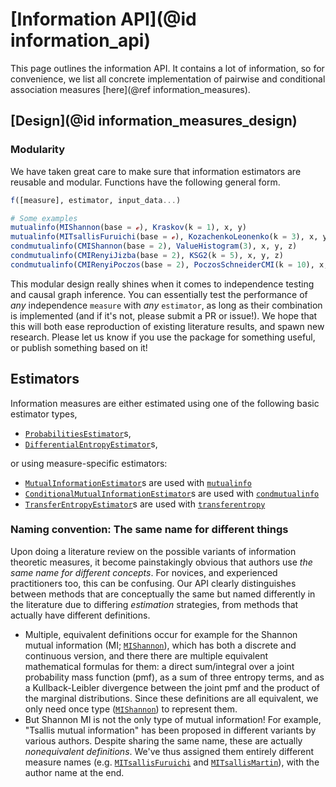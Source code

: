# [Information API](@id information_api)

This page outlines the information API. It contains a lot of information, so for
convenience, we list all concrete implementation of pairwise and conditional
association measures [here](@ref information_measures).

## [Design](@id information_measures_design)

### Modularity

We have taken great care to make sure that information estimators are reusable and modular.
Functions have the following general form.

```julia
f([measure], estimator, input_data...)

# Some examples
mutualinfo(MIShannon(base = ℯ), Kraskov(k = 1), x, y)
mutualinfo(MITsallisFuruichi(base = ℯ), KozachenkoLeonenko(k = 3), x, y)
condmutualinfo(CMIShannon(base = 2), ValueHistogram(3), x, y, z)
condmutualinfo(CMIRenyiJizba(base = 2), KSG2(k = 5), x, y, z)
condmutualinfo(CMIRenyiPoczos(base = 2), PoczosSchneiderCMI(k = 10), x, y, z)
```

This modular design really shines when it comes to independence testing and causal graph
inference. You can essentially test the performance of *any* independence `measure` with
*any* `estimator`, as long as their combination is implemented (and if it's not,
please submit a PR or issue!). We hope that this will both ease reproduction of
existing literature results, and spawn new research. Please let us know if you use the
package for something useful, or publish something based on it!

## Estimators

Information measures are either estimated using one of the following basic estimator types,

- [`ProbabilitiesEstimator`](@ref)s,
- [`DifferentialEntropyEstimator`](@ref)s,

or using measure-specific estimators:

- [`MutualInformationEstimator`](@ref)s are used with [`mutualinfo`](@ref)
- [`ConditionalMutualInformationEstimator`](@ref)s are used with [`condmutualinfo`](@ref)
- [`TransferEntropyEstimator`](@ref)s are used with [`transferentropy`](@ref)

### Naming convention: The same name for different things

Upon doing a literature review on the possible variants of information theoretic measures,
it become painstakingly obvious that authors use *the same name for different concepts*.
For novices, and experienced practitioners too, this can be confusing.
Our API clearly distinguishes between methods that are conceptually the same but named
differently in the literature due to differing *estimation* strategies, from methods
that actually have different definitions.

- Multiple, equivalent definitions occur for example for the Shannon mutual
    information (MI; [`MIShannon`](@ref)), which has both a discrete and continuous version, and there there are multiple equivalent mathematical formulas for them: a direct sum/integral
    over a joint probability mass function (pmf), as a sum of three entropy terms, and as
    a Kullback-Leibler divergence between the joint pmf and the product of the marginal
    distributions. Since these definitions are all equivalent, we only need once type
    ([`MIShannon`](@ref)) to represent them.
- But Shannon MI is not the  only type of mutual information! For example, "Tsallis mutual information"
    has been proposed in different variants by various authors. Despite sharing the
    same name, these are actually *nonequivalent definitions*. We've thus assigned
    them entirely different measure names (e.g. [`MITsallisFuruichi`](@ref) and
    [`MITsallisMartin`](@ref)), with the author name at the end.
